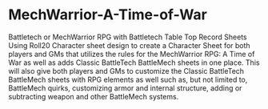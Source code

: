 # MechWarrior-A-Time-of-War
Battletech or MechWarrior RPG with Battletech Table Top Record Sheets
Using Roll20 Character sheet design to create a Character Sheet for both players and GMs that utilizes the rules for the MechWarrior RPG: A Time of War as well as
adds Classic BattleTech BattleMech sheets in one place.  This will also give both players and GMs to customize the Classic BattleTech BattleMech sheets with RPG
elements as well such as, but not limited to, BattleMech quirks, customizing armor and internal structure, adding or subtracting weapon and other BattleMech systems.
